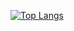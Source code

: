 
[![Top Langs](https://github-readme-stats.vercel.app/api/top-langs/?username=leopnt&langs_count=10&hide=GLSL&hide_border=true&layout=compact&theme=tokyonight)](https://github.com/leopnt/github-readme-stats)
